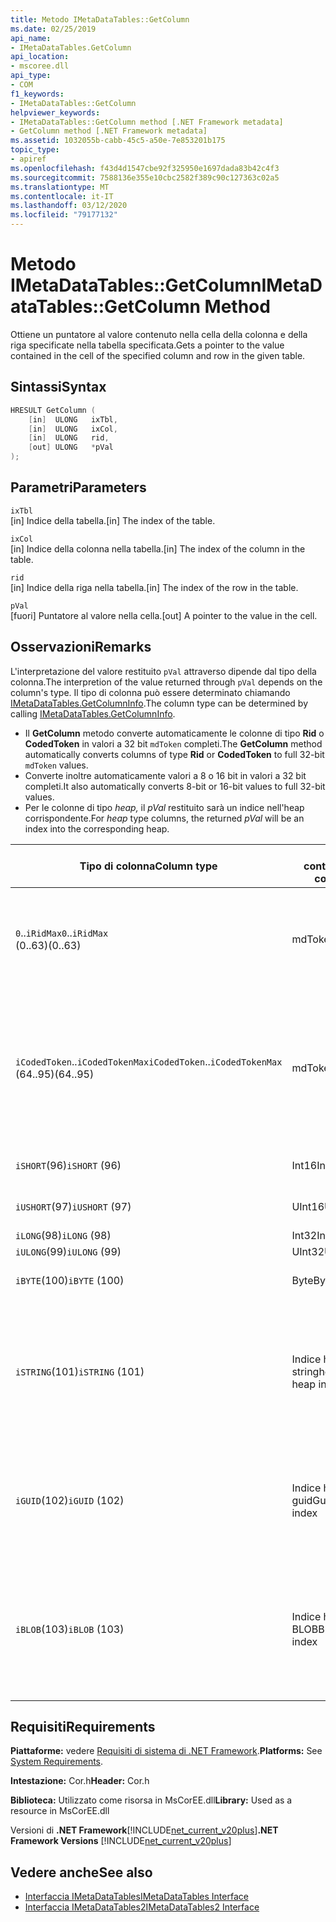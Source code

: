 ```yaml
---
title: Metodo IMetaDataTables::GetColumn
ms.date: 02/25/2019
api_name:
- IMetaDataTables.GetColumn
api_location:
- mscoree.dll
api_type:
- COM
f1_keywords:
- IMetaDataTables::GetColumn
helpviewer_keywords:
- IMetaDataTables::GetColumn method [.NET Framework metadata]
- GetColumn method [.NET Framework metadata]
ms.assetid: 1032055b-cabb-45c5-a50e-7e853201b175
topic_type:
- apiref
ms.openlocfilehash: f43d4d1547cbe92f325950e1697dada83b42c4f3
ms.sourcegitcommit: 7588136e355e10cbc2582f389c90c127363c02a5
ms.translationtype: MT
ms.contentlocale: it-IT
ms.lasthandoff: 03/12/2020
ms.locfileid: "79177132"
---
```

# <a name="imetadatatablesgetcolumn-method"></a><span data-ttu-id="925f4-102">Metodo IMetaDataTables::GetColumn</span><span class="sxs-lookup"><span data-stu-id="925f4-102">IMetaDataTables::GetColumn Method</span></span>
<span data-ttu-id="925f4-103">Ottiene un puntatore al valore contenuto nella cella della colonna e della riga specificate nella tabella specificata.</span><span class="sxs-lookup"><span data-stu-id="925f4-103">Gets a pointer to the value contained in the cell of the specified column and row in the given table.</span></span>  
  
## <a name="syntax"></a><span data-ttu-id="925f4-104">Sintassi</span><span class="sxs-lookup"><span data-stu-id="925f4-104">Syntax</span></span>  
  
```cpp  
HRESULT GetColumn (
    [in]  ULONG   ixTbl,  
    [in]  ULONG   ixCol,  
    [in]  ULONG   rid,  
    [out] ULONG   *pVal  
);  
```  
  
## <a name="parameters"></a><span data-ttu-id="925f4-105">Parametri</span><span class="sxs-lookup"><span data-stu-id="925f4-105">Parameters</span></span>

 `ixTbl`  
 <span data-ttu-id="925f4-106">[in] Indice della tabella.</span><span class="sxs-lookup"><span data-stu-id="925f4-106">[in] The index of the table.</span></span>  
  
 `ixCol`  
 <span data-ttu-id="925f4-107">[in] Indice della colonna nella tabella.</span><span class="sxs-lookup"><span data-stu-id="925f4-107">[in] The index of the column in the table.</span></span>  
  
 `rid`  
 <span data-ttu-id="925f4-108">[in] Indice della riga nella tabella.</span><span class="sxs-lookup"><span data-stu-id="925f4-108">[in] The index of the row in the table.</span></span>  
  
 `pVal`  
 <span data-ttu-id="925f4-109">[fuori] Puntatore al valore nella cella.</span><span class="sxs-lookup"><span data-stu-id="925f4-109">[out] A pointer to the value in the cell.</span></span>  

## <a name="remarks"></a><span data-ttu-id="925f4-110">Osservazioni</span><span class="sxs-lookup"><span data-stu-id="925f4-110">Remarks</span></span>

<span data-ttu-id="925f4-111">L'interpretazione del valore restituito `pVal` attraverso dipende dal tipo della colonna.</span><span class="sxs-lookup"><span data-stu-id="925f4-111">The interpretion of the value returned through `pVal` depends on the column's type.</span></span> <span data-ttu-id="925f4-112">Il tipo di colonna può essere determinato chiamando [IMetaDataTables.GetColumnInfo](imetadatatables-getcolumninfo-method.md).</span><span class="sxs-lookup"><span data-stu-id="925f4-112">The column type can be determined by calling [IMetaDataTables.GetColumnInfo](imetadatatables-getcolumninfo-method.md).</span></span>

- <span data-ttu-id="925f4-113">Il **GetColumn** metodo converte automaticamente le colonne di tipo **Rid** o **CodedToken** in valori a 32 bit `mdToken` completi.</span><span class="sxs-lookup"><span data-stu-id="925f4-113">The **GetColumn** method automatically converts columns of type **Rid** or **CodedToken** to full 32-bit `mdToken` values.</span></span>
- <span data-ttu-id="925f4-114">Converte inoltre automaticamente valori a 8 o 16 bit in valori a 32 bit completi.</span><span class="sxs-lookup"><span data-stu-id="925f4-114">It also automatically converts 8-bit or 16-bit values to full 32-bit values.</span></span>
- <span data-ttu-id="925f4-115">Per le colonne di tipo *heap,* il *pVal* restituito sarà un indice nell'heap corrispondente.</span><span class="sxs-lookup"><span data-stu-id="925f4-115">For *heap* type columns, the returned *pVal* will be an index into the corresponding heap.</span></span>

| <span data-ttu-id="925f4-116">Tipo di colonna</span><span class="sxs-lookup"><span data-stu-id="925f4-116">Column type</span></span>              | <span data-ttu-id="925f4-117">pVal contiene</span><span class="sxs-lookup"><span data-stu-id="925f4-117">pVal contains</span></span> | <span data-ttu-id="925f4-118">Comment</span><span class="sxs-lookup"><span data-stu-id="925f4-118">Comment</span></span>                          |
|--------------------------|---------------|-----------------------------------|
| <span data-ttu-id="925f4-119">`0`..`iRidMax`</span><span class="sxs-lookup"><span data-stu-id="925f4-119">`0`..`iRidMax`</span></span><br><span data-ttu-id="925f4-120">(0..63)</span><span class="sxs-lookup"><span data-stu-id="925f4-120">(0..63)</span></span>  | <span data-ttu-id="925f4-121">mdToken</span><span class="sxs-lookup"><span data-stu-id="925f4-121">mdToken</span></span>     | <span data-ttu-id="925f4-122">*pVal* conterrà un Token completo.</span><span class="sxs-lookup"><span data-stu-id="925f4-122">*pVal* will contain a full Token.</span></span> <span data-ttu-id="925f4-123">La funzione converte automaticamente il Rid in un token completo.</span><span class="sxs-lookup"><span data-stu-id="925f4-123">The function automatically converts the Rid into a full token.</span></span> |
| <span data-ttu-id="925f4-124">`iCodedToken`..`iCodedTokenMax`</span><span class="sxs-lookup"><span data-stu-id="925f4-124">`iCodedToken`..`iCodedTokenMax`</span></span><br><span data-ttu-id="925f4-125">(64..95)</span><span class="sxs-lookup"><span data-stu-id="925f4-125">(64..95)</span></span> | <span data-ttu-id="925f4-126">mdToken</span><span class="sxs-lookup"><span data-stu-id="925f4-126">mdToken</span></span> | <span data-ttu-id="925f4-127">Al ritorno, *pVal* conterrà un Token completo.</span><span class="sxs-lookup"><span data-stu-id="925f4-127">Upon return, *pVal* will contain a full Token.</span></span> <span data-ttu-id="925f4-128">La funzione decomprime automaticamente CodedToken in un token completo.</span><span class="sxs-lookup"><span data-stu-id="925f4-128">The function automatically decompresses the CodedToken into a full token.</span></span> |
| <span data-ttu-id="925f4-129">`iSHORT`(96)</span><span class="sxs-lookup"><span data-stu-id="925f4-129">`iSHORT` (96)</span></span>            | <span data-ttu-id="925f4-130">Int16</span><span class="sxs-lookup"><span data-stu-id="925f4-130">Int16</span></span>         | <span data-ttu-id="925f4-131">Firma automaticamente fino a 32 bit.</span><span class="sxs-lookup"><span data-stu-id="925f4-131">Automatically sign-extended to 32-bit.</span></span>  |
| <span data-ttu-id="925f4-132">`iUSHORT`(97)</span><span class="sxs-lookup"><span data-stu-id="925f4-132">`iUSHORT` (97)</span></span>           | <span data-ttu-id="925f4-133">UInt16</span><span class="sxs-lookup"><span data-stu-id="925f4-133">UInt16</span></span>        | <span data-ttu-id="925f4-134">Firma automaticamente fino a 32 bit.</span><span class="sxs-lookup"><span data-stu-id="925f4-134">Automatically sign-extended to 32-bit.</span></span>  |
| <span data-ttu-id="925f4-135">`iLONG`(98)</span><span class="sxs-lookup"><span data-stu-id="925f4-135">`iLONG` (98)</span></span>             | <span data-ttu-id="925f4-136">Int32</span><span class="sxs-lookup"><span data-stu-id="925f4-136">Int32</span></span>         |                                        |
| <span data-ttu-id="925f4-137">`iULONG`(99)</span><span class="sxs-lookup"><span data-stu-id="925f4-137">`iULONG` (99)</span></span>            | <span data-ttu-id="925f4-138">UInt32</span><span class="sxs-lookup"><span data-stu-id="925f4-138">UInt32</span></span>        |                                        |
| <span data-ttu-id="925f4-139">`iBYTE`(100)</span><span class="sxs-lookup"><span data-stu-id="925f4-139">`iBYTE` (100)</span></span>            | <span data-ttu-id="925f4-140">Byte</span><span class="sxs-lookup"><span data-stu-id="925f4-140">Byte</span></span>          | <span data-ttu-id="925f4-141">Firma automaticamente fino a 32 bit.</span><span class="sxs-lookup"><span data-stu-id="925f4-141">Automatically sign-extended to 32-bit.</span></span>  |
| <span data-ttu-id="925f4-142">`iSTRING`(101)</span><span class="sxs-lookup"><span data-stu-id="925f4-142">`iSTRING` (101)</span></span>          | <span data-ttu-id="925f4-143">Indice heap stringhe</span><span class="sxs-lookup"><span data-stu-id="925f4-143">String heap index</span></span> | <span data-ttu-id="925f4-144">*pVal* è un indice nell'heap delle stringhe.</span><span class="sxs-lookup"><span data-stu-id="925f4-144">*pVal* is an index into the String heap.</span></span> <span data-ttu-id="925f4-145">Usare [IMetadataTables::GetString](imetadatatables-getstring-method.md) per ottenere il valore String della colonna effettiva.</span><span class="sxs-lookup"><span data-stu-id="925f4-145">Use [IMetadataTables::GetString](imetadatatables-getstring-method.md) to get the actual column String value.</span></span> |
| <span data-ttu-id="925f4-146">`iGUID`(102)</span><span class="sxs-lookup"><span data-stu-id="925f4-146">`iGUID` (102)</span></span>            | <span data-ttu-id="925f4-147">Indice heap guid</span><span class="sxs-lookup"><span data-stu-id="925f4-147">Guid heap index</span></span> | <span data-ttu-id="925f4-148">*pVal* è un indice nell'heap Guid.</span><span class="sxs-lookup"><span data-stu-id="925f4-148">*pVal* is an index into the Guid heap.</span></span> <span data-ttu-id="925f4-149">Usare [IMetadataTables::GetGuid](imetadatatables-getguid-method.md) per ottenere il valore Guid della colonna effettiva.</span><span class="sxs-lookup"><span data-stu-id="925f4-149">Use [IMetadataTables::GetGuid](imetadatatables-getguid-method.md) to get the actual column Guid value.</span></span> |
| <span data-ttu-id="925f4-150">`iBLOB`(103)</span><span class="sxs-lookup"><span data-stu-id="925f4-150">`iBLOB` (103)</span></span>            | <span data-ttu-id="925f4-151">Indice heap BLOB</span><span class="sxs-lookup"><span data-stu-id="925f4-151">Blob heap index</span></span> | <span data-ttu-id="925f4-152">*pVal* è un indice nell'heap Blob.pVal is an index into the Blob heap.</span><span class="sxs-lookup"><span data-stu-id="925f4-152">*pVal* is an index into the Blob heap.</span></span> <span data-ttu-id="925f4-153">Usare [IMetadataTables::GetBlob](imetadatatables-getblob-method.md) per ottenere il valore BLOB della colonna effettiva.</span><span class="sxs-lookup"><span data-stu-id="925f4-153">Use [IMetadataTables::GetBlob](imetadatatables-getblob-method.md) to get the actual column Blob value.</span></span> |
  
## <a name="requirements"></a><span data-ttu-id="925f4-154">Requisiti</span><span class="sxs-lookup"><span data-stu-id="925f4-154">Requirements</span></span>  
 <span data-ttu-id="925f4-155">**Piattaforme:** vedere [Requisiti di sistema di .NET Framework](../../../../docs/framework/get-started/system-requirements.md).</span><span class="sxs-lookup"><span data-stu-id="925f4-155">**Platforms:** See [System Requirements](../../../../docs/framework/get-started/system-requirements.md).</span></span>  
  
 <span data-ttu-id="925f4-156">**Intestazione:** Cor.h</span><span class="sxs-lookup"><span data-stu-id="925f4-156">**Header:** Cor.h</span></span>  
  
 <span data-ttu-id="925f4-157">**Biblioteca:** Utilizzato come risorsa in MsCorEE.dll</span><span class="sxs-lookup"><span data-stu-id="925f4-157">**Library:** Used as a resource in MsCorEE.dll</span></span>  
  
 <span data-ttu-id="925f4-158">Versioni di **.NET Framework**[!INCLUDE[net_current_v20plus](../../../../includes/net-current-v20plus-md.md)]</span><span class="sxs-lookup"><span data-stu-id="925f4-158">**.NET Framework Versions** [!INCLUDE[net_current_v20plus](../../../../includes/net-current-v20plus-md.md)]</span></span>  
  
## <a name="see-also"></a><span data-ttu-id="925f4-159">Vedere anche</span><span class="sxs-lookup"><span data-stu-id="925f4-159">See also</span></span>

- [<span data-ttu-id="925f4-160">Interfaccia IMetaDataTables</span><span class="sxs-lookup"><span data-stu-id="925f4-160">IMetaDataTables Interface</span></span>](../../../../docs/framework/unmanaged-api/metadata/imetadatatables-interface.md)
- [<span data-ttu-id="925f4-161">Interfaccia IMetaDataTables2</span><span class="sxs-lookup"><span data-stu-id="925f4-161">IMetaDataTables2 Interface</span></span>](../../../../docs/framework/unmanaged-api/metadata/imetadatatables2-interface.md)
